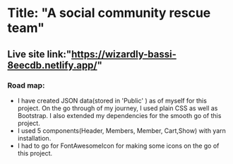 # Title: "A social community rescue team"

## Live site link:"https://wizardly-bassi-8eecdb.netlify.app/"

### Road map:

<ul>
<li>I have created JSON data(stored in 'Public' ) as of myself for this project. On the go through of my journey, I used plain CSS as well as Bootstrap. I also extended my dependencies for the smooth go of this project.</li>
<li> I used 5 components(Header, Members, Member, Cart,Show) with yarn installation.</li>
<li>I had to go for FontAwesomeIcon for making some icons on the go of this project.</li>
</ul>
